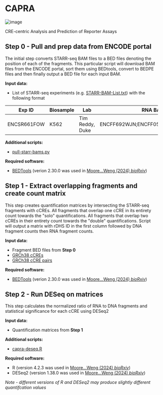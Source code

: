 # CAPRA
![image](https://github.com/Moore-Lab-UMass/CAPRA/assets/4357540/f0507fed-9121-40c8-b098-eab1e0f004a6)

CRE-centric Analysis and Prediction of Reporter Assays

## Step 0 - Pull and prep data from ENCODE portal

The initial step converts STARR-seq BAM files to a BED files denoting the position of each of the fragments. This particular script will download BAM files from the ENCODE portal, sort them using BEDtools, convert to BEDPE files and then finally output a BED file for each input BAM.

**Input data:**
* List of STARR-seq experiments (e.g. [STARR-BAM-List.txt](https://users.moore-lab.org/ENCODE-cCREs/Pipeline-Input-Files/STARR-BAM-List.txt.gz)) with the following format

| Exp ID      | Biosample | Lab | RNA BAMs | DNA BAMs |
| ----------- | ----------- | ----------- | ----------- | ----------- |
| ENCSR661FOW | K562  | Tim Reddy, Duke | ENCFF692WJN;ENCFF058NAC;ENCFF294XNE | ENCFF778LRW | 


**Additional scripts:**
* [pull-starr-bams.py](https://github.com/Moore-Lab-UMass/CAPRA/blob/main/Toolkit/pull-starr-bams.py)

**Required software:**
* [BEDTools](https://bedtools.readthedocs.io/en/latest/) (verion 2.30.0 was used in [Moore...Weng (2024) *bioRxiv*](https://www.biorxiv.org/content/10.1101/2024.12.26.629296v1))


## Step 1 - Extract overlapping fragments and create count matrix
This step creates quantification matrices by intersecting the STARR-seq fragments with cCREs. All fragments that overlap one cCRE in its entirety count towards the "solo" quantifications. All fragments that overlap two cCREs in their entirety count towards the "double" quantifications. Script will output a matrix with rDHS ID in the first column followed by DNA fragment counts then RNA fragment counts.

**Input data:**
* Fragment BED files from **Step 0**
* [GRCh38 cCREs](https://users.moore-lab.org/ENCODE-cCREs/Supplementary-Data/Supplementary-Data-1.GRCh38-cCREs-V4.bed.gz)
* [GRCh38 cCRE pairs](https://users.moore-lab.org/ENCODE-cCREs/Pipeline-Input-Files/GRCh38-cCRE-Adjacent-Pairs.bed.gz)

**Required software:**
* [BEDTools](https://bedtools.readthedocs.io/en/latest/) (verion 2.30.0 was used in [Moore...Weng (2024) *bioRxiv*](https://www.biorxiv.org/content/10.1101/2024.12.26.629296v1))

## Step 2 - Run DESeq on matrices
This step calculates the normalized ratio of RNA to DNA fragments and statistical significance for each cCRE using DESeq2

**Input data:**
* Quantification matrices from **Step 1**

**Additional scripts:**
* [capra-deseq.R](https://github.com/Moore-Lab-UMass/CAPRA/blob/main/Toolkit/capra-deseq.R)

**Required software:**
* R (version 4.2.3 was used in [Moore...Weng (2024) *bioRxiv*](https://www.biorxiv.org/content/10.1101/2024.12.26.629296v1))
* DESeq2 (version 1.38.0 was used in [Moore...Weng (2024) *bioRxiv*](https://www.biorxiv.org/content/10.1101/2024.12.26.629296v1))

*Note - different versions of R and DESeq2 may produce slightly different quantifcation values*

